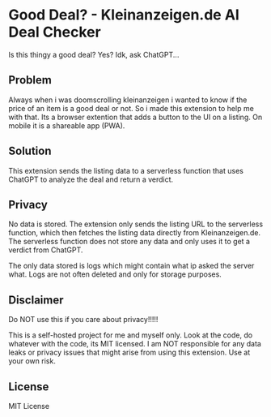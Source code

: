 # Good Deal? - Kleinanzeigen.de AI Deal Checker
Is this thingy a good deal? Yes? Idk, ask ChatGPT...

## Problem
Always when i was doomscrolling kleinanzeigen i wanted to know if the price of an item is a good deal or not. So i made this extension to help me with that. Its a browser extention that adds a button to the UI on a listing. On mobile it is a shareable app (PWA).

## Solution
This extension sends the listing data to a serverless function that uses ChatGPT to analyze the deal and return a verdict.

## Privacy
No data is stored. The extension only sends the listing URL to the serverless function, which then fetches the listing data directly from Kleinanzeigen.de. The serverless function does not store any data and only uses it to get a verdict from ChatGPT.

The only data stored is logs which might contain what ip asked the server what. Logs are not often deleted and only for storage purposes.

## Disclaimer
Do NOT use this if you care about privacy!!!!!

This is a self-hosted project for me and myself only. Look at the code, do whatever with the code, its MIT licensed.
I am NOT responsible for any data leaks or privacy issues that might arise from using this extension.
Use at your own risk.

## License
MIT License